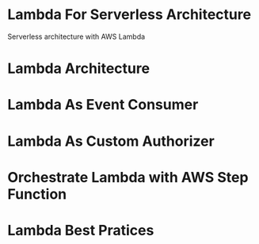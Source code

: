 # Lambda For Serverless Architecture
Serverless architecture with AWS Lambda 

# Lambda Architecture

# Lambda As Event Consumer

# Lambda As Custom Authorizer

# Orchestrate Lambda with AWS Step Function

# Lambda Best Pratices
